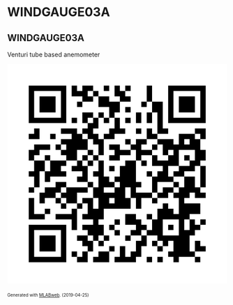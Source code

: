 <!--- PrjInfo ---> <!--- Please remove this line after manually editing --->
<!--- 00a56be08b96043df9e37d6aff7b6990 --->
<!--- Created:2019-04-25 17:54:06.444400: ---> 
<!--- Author:: ---> 
<!--- AuthorEmail:: ---> 
<!--- Tags:: ---> 
<!--- Ust:: ---> 
<!--- Label --->
<!--- ELabel ---> 
<!--- Name:WINDGAUGE03A: --->
# WINDGAUGE03A
<!--- LongName --->
## WINDGAUGE03A
<!--- ELongName ---> 

<!--- Lead --->
Venturi tube based anemometer
<!--- ELead ---> 

![WINDGAUGE03A](doc/img/WINDGAUGE03A_QRcode.png) 


<!--- Description --->
<!--- EDescription --->
<!--- Content --->
<!--- EContent --->
<sub><sup> Generated with [MLABweb](https://github.com/MLAB-project/MLABweb). (2019-04-25)</sup></sub>